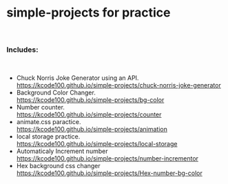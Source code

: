 # simple-projects for practice
<br>
<h3>Includes:</h3>
<br>
<ul>
  <li>Chuck Norris Joke Generator using an API.</li>
  <a href = https://kcode100.github.io/simple-projects/chuck-norris-joke-generator target="_blank">https://kcode100.github.io/simple-projects/chuck-norris-joke-generator</a>
  <br>
  <li>Background Color Changer.</li>
  <a href = https://kcode100.github.io/simple-projects/bg-color target="_blank">https://kcode100.github.io/simple-projects/bg-color</a>
  <br>
  <li>Number counter.</li>
  <a href = https://kcode100.github.io/simple-projects/counter target="_blank">https://kcode100.github.io/simple-projects/counter</a>
  <br>
  <li>animate.css paractice.</li>
  <a href = https://kcode100.github.io/simple-projects/animation target="_blank">https://kcode100.github.io/simple-projects/animation</a>
  <br>
  <li>local storage practice.</li>
  <a href = https://kcode100.github.io/simple-projects/local-storage target="_blank">https://kcode100.github.io/simple-projects/local-storage</a>
  <br>
  <li>Automaticaly Increment number</li>
  <a href = https://kcode100.github.io/simple-projects/number-incrementor target="_blank">https://kcode100.github.io/simple-projects/number-incrementor</a>
  <br>
  <li>Hex background css changer</li>  
  <a href = https://kcode100.github.io/simple-projects/Hex-number-bg-color target="_blank">https://kcode100.github.io/simple-projects/Hex-number-bg-color</a>
</ul>
